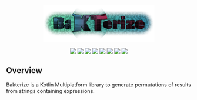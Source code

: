<p align="center">
    <img width=60% src="resources/logo.png">
</p>
<p align="center">
    <a href="https://kotlinlang.org/"><img src="https://img.shields.io/badge/Kotlin-7F52FF?style=flat&logo=Kotlin&logoColor=white"></a>  
    <a href="https://github.com/FreshMag/bakterize/blob/master/LICENSE"><img src="https://img.shields.io/github/license/FreshMag/bakterize.svg?style=flat"></a>
    <a href="https://conventionalcommits.org"><img src="https://img.shields.io/badge/Conventional%20Commits-1.0.0-%23FE5196?logo=conventionalcommits"></a>
    <a href="https://github.com/FreshMag/bakterize/actions"><img src="https://github.com/FreshMag/bakterize/actions/workflows/dispatcher.yml/badge.svg"></a>
    <img src="https://img.shields.io/maven-central/v/io.github.freshmag/bakterize" >
    <img src="https://img.shields.io/npm/v/freshmag/bakterize">
    <a href="https://ktlint.github.io/"><img src="https://img.shields.io/badge/code%20style-%E2%9D%A4-FF4081.svg"></a>
    <img src="https://img.shields.io/github/repo-size/FreshMag/bakterize">
</p>

## Overview

Bakterize is a Kotlin Multiplatform library to generate permutations of results from strings containing expressions.
